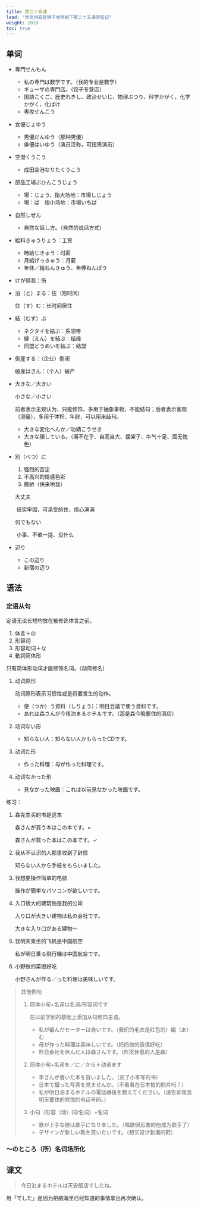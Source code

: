 ```yaml
---
title: 第二十五课
lead: "本文内容是饼干老师初下第二十五课的笔记"
weight: 1010
toc: true
---
```


## 单词

- 専門せんもん

  - 私の専門は数学です。（我的专业是数学）
  - ギョーザの専門店。（饺子专营店）
  - 国語こくご、歴史れきし、政治せいじ、物理ぶつり、科学かがく、化学かがく、化ばけ
  - 専攻せんこう

- 女優じょゆう

  - 男優だんゆう（那种男優）
  - 俳優はいゆう（演员泛称，可指男演员）

- 空港くうこう

  - 成田空港なりたくうこう

- 部品工場ぶひんこうじょう

  - 場：じょう，指大场地：市場しじょう
  - 場：ば　指小场地：市場いちば

- 自然しぜん

  - 自然な話し方。（自然的说话方式）

- 給料きゅうりょう：工资

  - 時給じきゅう：时薪
  - 月給げっきゅう：月薪
  - 年休／給ねんきゅう、年俸ねんぽう

- けが怪我：伤

- 泊（と）まる：住（短时间）

  住（す）む：长时间居住

- 結（むす）ぶ

  - ネクタイを結ぶ：系领带
  - 縁（えん）を結ぶ：结缘
  - 同盟どうめいを結ぶ：结盟

- 倒産する：（企业）倒闭

  破産はさん：（个人）破产

- 大きな／大きい

  小さな／小さい

  前者表示主观认为，只能修饰，多用于抽象事物，不能结句；后者表示客观（测量），多用于体积、年龄，可以用来结句。

  - 大きな変化へんか／功績こうせき
  - 大きな顔している。（满不在乎、自高自大、摆架子、牛气十足、面无愧色）

- 別（べつ）に

  1. 强烈的否定
  2. 不高兴的情感色彩
  3. 撒娇（快来哄我）

  大丈夫

  ​	结实牢固，可承受的住，信心满满

  何でもない

  ​	小事、不值一提、没什么

- 辺り

  - この辺り
  - 新宿の辺り


## 语法

### 定语从句

定语无论长短均放在被修饰体言之前。

1. 体言＋の
2. 形容词
3. 形容动词＋な
4. 動詞简体形

只有简体形动词才能修饰名词。（动简修名）

1. 动词原形

    动词原形表示习惯性或是将要发生的动作。

    - 使（つか）う資料（しりょう）：明日会議で使う資料です。
    - あれは森さんが今夜泊まるホテルです。（那是森今晚要住的酒店）

2. 动词ない形
   - 知らない人：知らない人かもらったCDです。
   
3. 动词た形
   - 作った料理：母が作った料理です。
   
4. 动词なかった形
   - 見なかった映画：これは以前見なかった映画です。

练习：

1. 森先生买的书是这本

   森さんが買う本はこの本です。×

   森さんが買った本はこの本です。✓

2. 我从不认识的人那里收到了封信

   知らない人から手紙をもらいました。

3. 我想要操作简单的电脑

   操作が簡単なパソコンが欲しいです。

4. 入口很大的建筑物是我的公司

   入り口が大きい建物は私の会社です。

   大きな入り口がある建物～

5. 我明天乘坐的飞机是中国航空

   私が明日乗る飛行機は中国航空です。

6. 小野做的菜很好吃

   小野さんが作る／った料理は美味しいです。

> 其他例句
>
> 1. 简体小句+名词は名词/形容词です
>
>    在以前学到的基础上添加从句修饰主语。
>
>    - 私が編んだセーターは赤いです。（我织的毛衣是红色的）編（あ）む
>    - 母が作った料理は美味しいです。（妈妈做的饭很好吃）
>    - 昨日会社を休んだ人は森さんです。（昨天休息的人是森）
>
> 2. 简体小句+名词を／に／から＋动词ます
>
>    - 李さんが書いた本を買いました。（买了小李写的书）
>    - 日本で撮った写真を見ませんか。（不看看在日本拍的照片吗？）
>    - 私が明日泊まるホテルの電話番後を教えてください。（请告诉我我明天要住的宾馆的电话号码。）
>
> 3. 小句（形容（动）词/名词）+名词
>
>    - 歌が上手な彼は歌手になりました。（唱歌很厉害的他成为歌手了）
>    - デザインが新しい靴を買いたいです。（想买设计新潮的鞋）

### ～のところ（所）名词场所化

 ## 课文

> 今日泊まるホテルは天安飯店でしたね。

用「でした」是因为把脑海里已经知道的事情拿出再次确认。

